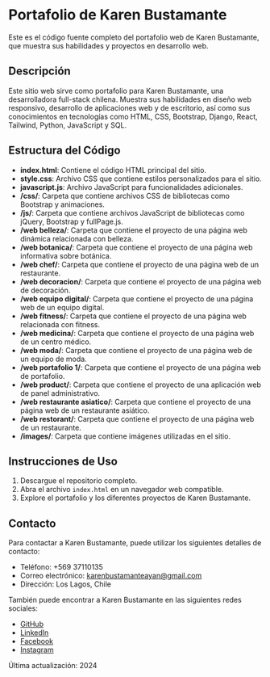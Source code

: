 # Portafolio de Karen Bustamante

Este es el código fuente completo del portafolio web de Karen Bustamante, que muestra sus habilidades y proyectos en desarrollo web.

## Descripción

Este sitio web sirve como portafolio para Karen Bustamante, una desarrolladora full-stack chilena. Muestra sus habilidades en diseño web responsivo, desarrollo de aplicaciones web y de escritorio, así como sus conocimientos en tecnologías como HTML, CSS, Bootstrap, Django, React, Tailwind, Python, JavaScript y SQL.

## Estructura del Código

- **index.html**: Contiene el código HTML principal del sitio.
- **style.css**: Archivo CSS que contiene estilos personalizados para el sitio.
- **javascript.js**: Archivo JavaScript para funcionalidades adicionales.
- **/css/**: Carpeta que contiene archivos CSS de bibliotecas como Bootstrap y animaciones.
- **/js/**: Carpeta que contiene archivos JavaScript de bibliotecas como jQuery, Bootstrap y fullPage.js.
- **/web belleza/**: Carpeta que contiene el proyecto de una página web dinámica relacionada con belleza.
- **/web botanica/**: Carpeta que contiene el proyecto de una página web informativa sobre botánica.
- **/web chef/**: Carpeta que contiene el proyecto de una página web de un restaurante.
- **/web decoracion/**: Carpeta que contiene el proyecto de una página web de decoración.
- **/web equipo digital/**: Carpeta que contiene el proyecto de una página web de un equipo digital.
- **/web fitness/**: Carpeta que contiene el proyecto de una página web relacionada con fitness.
- **/web medicina/**: Carpeta que contiene el proyecto de una página web de un centro médico.
- **/web moda/**: Carpeta que contiene el proyecto de una página web de un equipo de moda.
- **/web portafolio 1/**: Carpeta que contiene el proyecto de una página web de portafolio.
- **/web product/**: Carpeta que contiene el proyecto de una aplicación web de panel administrativo.
- **/web restaurante asiatico/**: Carpeta que contiene el proyecto de una página web de un restaurante asiático.
- **/web restorant/**: Carpeta que contiene el proyecto de una página web de un restaurante.
- **/images/**: Carpeta que contiene imágenes utilizadas en el sitio.

## Instrucciones de Uso

1. Descargue el repositorio completo.
2. Abra el archivo `index.html` en un navegador web compatible.
3. Explore el portafolio y los diferentes proyectos de Karen Bustamante.

## Contacto

Para contactar a Karen Bustamante, puede utilizar los siguientes detalles de contacto:
- Teléfono: +569 37110135
- Correo electrónico: karenbustamanteayan@gmail.com
- Dirección: Los Lagos, Chile

También puede encontrar a Karen Bustamante en las siguientes redes sociales:
- [GitHub](https://github.com/Somax711)
- [LinkedIn](https://www.linkedin.com/in/karen-jasmin-bustamante-ayan-03401b240/)
- [Facebook](https://www.facebook.com/k.bustamantearo)
- [Instagram](https://www.instagram.com/karenjasmin71106/)

Última actualización: 2024
